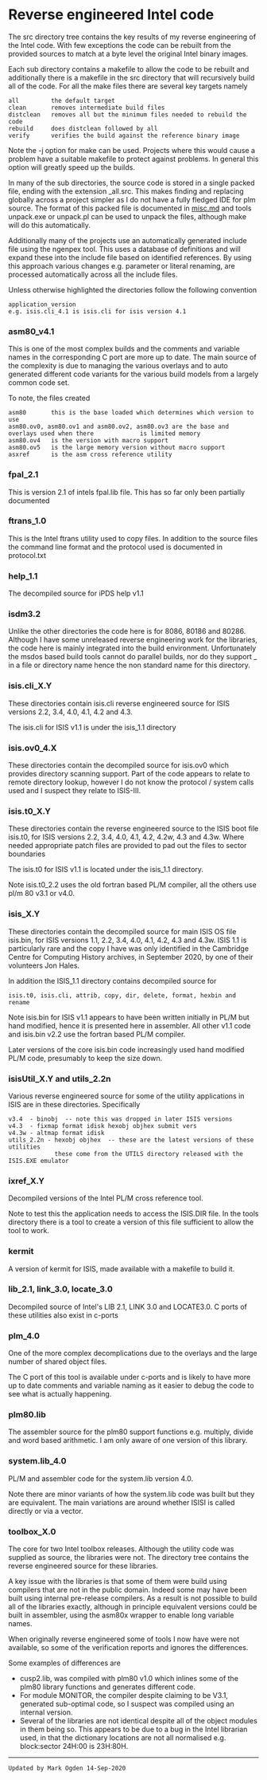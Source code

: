 # Reverse engineered Intel code

The src directory tree contains the key results of my reverse engineering of the Intel code. With few exceptions the code can be rebuilt from the provided sources to match at a byte level the original Intel binary images.

Each sub directory contains a makefile to allow the code to be rebuilt and additionally there is a makefile in the src directory that will recursively build all of the code. For all the make files there are several key targets namely

```
all			the default target
clean		removes intermediate build files
distclean	removes all but the minimum files needed to rebuild the code
rebuild		does distclean followed by all
verify		verifies the build against the reference binary image
```

Note the -j option for make can be used. Projects where this would cause a problem have a suitable makefile to protect  against problems. In general this option will greatly speed up the builds.

In many of the sub directories, the source code is stored in a single packed file, ending with the extension _all.src. This makes finding and replacing globally across a project simpler as I do not have a fully fledged IDE for plm source. The format of this packed file is documented in [misc.md](misc.md) and tools unpack.exe or unpack.pl can be used to unpack the files, although make will do this automatically.

Additionally many of the projects use an automatically generated include file using the ngenpex tool. This uses a database of definitions and will expand these into the include file based on identified references. By using this approach various changes e.g. parameter or literal renaming, are processed automatically across all the include files.

Unless otherwise highlighted the directories follow the following convention

```
application_version
e.g. isis.cli_4.1 is isis.cli for isis version 4.1
```

### asm80_v4.1

This is one of the most complex builds and the comments and variable names in the corresponding  C port are more up to date. The main source of the complexity is due to managing the various overlays and to auto generated different code variants for the various build models from a largely common code set.

To note, the files created

```
asm80		this is the base loaded which determines which version to use
asm80.ov0, asm80.ov1 and asm80.ov2, asm80.ov3 are the base and overlays used when there 			is limited memory
asm80.ov4 	is the version with macro support
asm80.ov5 	is the large memory version without macro support
asxref	  	is the asm cross reference utility
```

### fpal_2.1

This is version 2.1 of intels fpal.lib file. This has so far only been partially documented

### ftrans_1.0

This is the Intel ftrans utility used to copy files. In addition to the source files the command line format and the protocol used is documented in protocol.txt

### help_1.1

The decompiled source for iPDS help v1.1

### isdm3.2

Unlike the other directories the code here is for 8086, 80186 and 80286. Although I have some unreleased reverse engineering work for the libraries, the code here is mainly integrated into the build environment. Unfortunately the msdos based build tools cannot do parallel builds, nor do they support _ in a file or directory name hence the non standard name for this directory.

### isis.cli_X.Y

These directories contain isis.cli reverse engineered source for ISIS versions 2.2, 3.4, 4.0, 4.1, 4.2 and 4.3.

The isis.cli for ISIS v1.1 is under the isis_1.1 directory

### isis.ov0_4.X

These directories contain the decompiled source for isis.ov0 which provides directory scanning support. Part of the code appears to relate to remote directory lookup, however I do not know the protocol / system calls used and I suspect they relate to ISIS-III.

### isis.t0_X.Y

These directories contain the reverse engineered source to the ISIS boot file isis.t0, for ISIS versions 2.2, 3.4, 4.0, 4.1, 4.2, 4.2w, 4.3 and 4.3w. Where needed appropriate patch files are provided to pad out the files to sector boundaries

The isis.t0 for ISIS v1.1 is located under the isis_1.1 directory.

Note isis.t0_2.2 uses the old fortran based PL/M compiler, all the others use pl/m 80 v3.1 or v4.0.

### isis_X.Y

These directories contain the decompiled source for main ISIS OS file isis.bin, for ISIS versions 1.1, 2.2, 3.4, 4.0, 4.1, 4.2, 4.3 and 4.3w. ISIS 1.1 is particularly rare and the copy I have was only identified in the Cambridge Centre for Computing History archives, in September 2020, by one of their volunteers Jon Hales.

In addition the ISIS_1.1 directory contains decompiled source for

```
isis.t0, isis.cli, attrib, copy, dir, delete, format, hexbin and rename
```

Note isis.bin for ISIS v1.1 appears to have been written initially in PL/M but hand modified, hence it is presented here in assembler. All other v1.1 code and isis.bin v2.2 use the fortran based PL/M compiler.

Later versions of the core isis.bin code increasingly used hand modified PL/M code, presumably to keep the size down.

### isisUtil_X.Y and utils_2.2n

Various reverse engineered source for some of the utility applications in ISIS are in these directories. Specifically

```
v3.4  - binobj	-- note this was dropped in later ISIS versions
v4.3  - fixmap format idisk hexobj objhex submit vers
v4.3w - altmap format idisk
utils_2.2n - hexobj objhex  -- these are the latest versions of these utilities
			 these come from the UTILS directory released with the ISIS.EXE emulator
```

### ixref_X.Y

Decompiled versions of the Intel PL/M cross reference tool.

Note to test this the application needs to access the ISIS.DIR file. In the tools directory there is a tool to create a version of this file sufficient to allow the tool to work.

### kermit

A version of kermit for ISIS, made available with a makefile to build it.

### lib_2.1, link_3.0, locate_3.0

Decompiled source of Intel's LIB 2.1, LINK 3.0 and LOCATE3.0. C ports of these utilities also exist in c-ports

### plm_4.0

One of the more complex decomplications due to the overlays and the large number of shared object files.

The C port of this tool is available under c-ports and is likely to have more up to date comments and variable naming as it easier to debug the code to see what is actually happening.

### plm80.lib

The assembler source for the plm80 support functions e.g. multiply, divide and word based arithmetic. I am only aware of one version of this library.

### system.lib_4.0

PL/M and assembler code for the system.lib version 4.0.

Note there are minor variants of how the system.lib code was built but they are equivalent. The main variations are around whether ISISI is called directly or via a vector.

### toolbox_X.0

The core for two Intel toolbox releases. Although the utility code was supplied as source, the libraries were not. The directory tree contains the reverse engineered source for these libraries.

A key issue with the libraries is that some of them were build using compilers that are not in the public domain. Indeed some may have been built using internal pre-release compilers. As a result is not possible to build all of the libraries exactly, although in principle equivalent versions could be built in assembler, using the asm80x wrapper to enable long variable names.

When originally reverse engineered some of tools I now have were not available, so some of the verification reports and ignores the differences. 

Some examples of differences are

- cusp2.lib, was compiled with plm80 v1.0 which inlines some of the plm80 library functions and generates different code.
- For module MONITOR, the compiler despite claiming to be V3.1, generated sub-optimal code, so I suspect was compiled using an internal version. 
- Several of the libraries are not identical despite all of the object modules in them being so. This appears to be due to a bug in the Intel librarian used, in that the dictionary locations are not all normalised e.g. block:sector 24H:00 is 23H:80H.

------

```
Updated by Mark Ogden 14-Sep-2020
```
